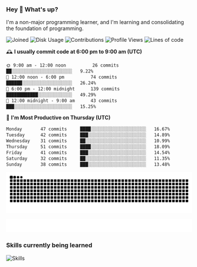 ### Hey :wave: What's up?

I'm a non-major programming learner, and I'm learning and consolidating the foundation of programming.

<!--START_SECTION:waka-->
![Joined](http://img.shields.io/badge/Joined-7%20years%20ago-6D67E4?style=flat&labelColor=453C67)
![Disk Usage](http://img.shields.io/badge/Github%27s%20Storage-598.5%20MB-FD841F?style=flat&labelColor=E14D2A)
![Contributions](http://img.shields.io/badge/Contributions%20in%202023-346-7DCE13?style=flat&labelColor=2B7A0B)
![Profile Views](http://img.shields.io/badge/Profile%20Views-4-3AB4F2?style=flat&labelColor=0078AA)
![Lines of code](https://img.shields.io/badge/Lines%20of%20code-2%20Million%20Lines%20of%20code-FF8B8B?style=flat&labelColor=EB4747)

🕰️ **I usually commit code at 6:00 pm to 9:00 am (UTC)** 

```text
🌞 9:00 am - 12:00 noon          26 commits     ██░░░░░░░░░░░░░░░░░░░░░░░   9.22% 
🌆 12:00 noon - 6:00 pm          74 commits     ██████░░░░░░░░░░░░░░░░░░░   26.24% 
🌃 6:00 pm - 12:00 midnight      139 commits    ████████████░░░░░░░░░░░░░   49.29% 
🌙 12:00 midnight - 9:00 am      43 commits     ███░░░░░░░░░░░░░░░░░░░░░░   15.25%
```
📅 **I'm Most Productive on Thursday (UTC)** 

```text
Monday       47 commits     ████░░░░░░░░░░░░░░░░░░░░░   16.67% 
Tuesday      42 commits     ███░░░░░░░░░░░░░░░░░░░░░░   14.89% 
Wednesday    31 commits     ██░░░░░░░░░░░░░░░░░░░░░░░   10.99% 
Thursday     51 commits     ████░░░░░░░░░░░░░░░░░░░░░   18.09% 
Friday       41 commits     ███░░░░░░░░░░░░░░░░░░░░░░   14.54% 
Saturday     32 commits     ██░░░░░░░░░░░░░░░░░░░░░░░   11.35% 
Sunday       38 commits     ███░░░░░░░░░░░░░░░░░░░░░░   13.48%
```

<!--END_SECTION:waka-->

![Snake animation](https://raw.githubusercontent.com/dirname/dirname/output/snake.svg)

![metrics](github-metrics.svg)

### Skills currently being learned

![Skills](https://skillicons.dev/icons?i=linux,rust,go,solidity,typescript,bash,git,postgres,mysql,redis,mongo,docker,kubernetes,grafana,prometheus)
